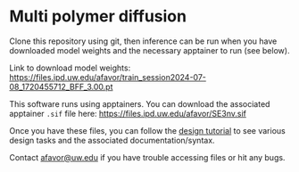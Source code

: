 # Multi polymer diffusion

Clone this repository using git, then inference can be run when you have downloaded model weights and the necessary apptainer to run (see below).

Link to download model weights:
https://files.ipd.uw.edu/afavor/train_session2024-07-08_1720455712_BFF_3.00.pt

This software runs using apptainers. You can download the associated apptainer `.sif` file here:
https://files.ipd.uw.edu/afavor/SE3nv.sif

Once you have these files, you can follow the [design tutorial]([http://example.com](https://github.com/andrewfavor95/polydiff/blob/main/RFDpoly_tutorial.pdf)) to see various design tasks and the associated documentation/syntax.

Contact afavor@uw.edu if you have trouble accessing files or hit any bugs.
